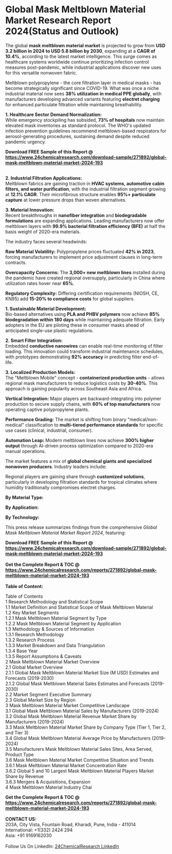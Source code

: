 <h1>Global Mask Meltblown Material Market Research Report 2024(Status and Outlook)</h1><p>The global <strong>mask meltblown material market</strong> is projected to grow from <strong>USD 3.2 billion in 2024 to USD 5.8 billion by 2030</strong>, expanding at a <strong>CAGR of 10.4%</strong>, according to the latest market intelligence. This surge comes as healthcare systems worldwide continue prioritizing infection control measures post-pandemic, while industrial applications discover new uses for this versatile nonwoven fabric.</p><p>Meltblown polypropylene - the core filtration layer in medical masks - has become strategically significant since COVID-19. What was once a niche industrial material now sees <strong>38% utilization in medical PPE globally</strong>, with manufacturers developing advanced variants featuring <strong>electret charging</strong> for enhanced particulate filtration while maintaining breathability.</p><p><strong>1. Healthcare Sector Demand Normalization:</strong><br>
While emergency stockpiling has subsided, <strong>73% of hospitals</strong> now maintain elevated mask inventories as standard protocol. The WHO's updated infection prevention guidelines recommend meltblown-based respirators for aerosol-generating procedures, sustaining demand despite reduced pandemic urgency.</p><div><b>Download FREE Sample of this Report @ 
            <a href="https://www.24chemicalresearch.com/download-sample/271892/global-mask-meltblown-material-market-2024-193">
            https://www.24chemicalresearch.com/download-sample/271892/global-mask-meltblown-material-market-2024-193</a></b></div><br><p><strong>2. Industrial Filtration Applications:</strong><br>
Meltblown fabrics are gaining traction in <strong>HVAC systems, automotive cabin filters, and water purification</strong>, with the industrial filtration segment growing at <strong>12.1% CAGR</strong>. Their microfibrous structure enables <strong>95%+ particulate capture</strong> at lower pressure drops than woven alternatives.</p><p><strong>3. Material Innovation:</strong><br>
Recent breakthroughs in <strong>nanofiber integration</strong> and <strong>biodegradable formulations</strong> are expanding applications. Leading manufacturers now offer meltblown layers with <strong>99.9% bacterial filtration efficiency (BFE)</strong> at half the basis weight of 2020-era materials.</p><p>The industry faces several headwinds:</p><p><strong>Raw Material Volatility:</strong> Polypropylene prices fluctuated <strong>42% in 2023</strong>, forcing manufacturers to implement price adjustment clauses in long-term contracts.</p><p><strong>Overcapacity Concerns:</strong> The <strong>3,000+ new meltblown lines</strong> installed during the pandemic have created regional oversupply, particularly in China where utilization rates hover near <strong>65%</strong>.</p><p><strong>Regulatory Complexity:</strong> Differing certification requirements (NIOSH, CE, KN95) add <strong>15-20% to compliance costs</strong> for global suppliers.</p><p><strong>1. Sustainable Material Development:</strong><br>
Bio-based alternatives using <strong>PLA and PHBV polymers</strong> now achieve <strong>85% biodegradation within 180 days</strong> while maintaining adequate filtration. Early adopters in the EU are piloting these in consumer masks ahead of anticipated single-use plastic regulations.</p><p><strong>2. Smart Filter Integration:</strong><br>
Embedded <strong>conductive nanowires</strong> can enable real-time monitoring of filter loading. This innovation could transform industrial maintenance schedules, with prototypes demonstrating <strong>92% accuracy</strong> in predicting filter end-of-life.</p><p><strong>3. Localized Production Models:</strong><br>
The "Meltblown Mobile" concept - <strong>containerized production units</strong> - allows regional mask manufacturers to reduce logistics costs by <strong>30-40%</strong>. This approach is gaining popularity across Southeast Asia and Africa.</p><p><strong>Vertical Integration:</strong> Major players are backward-integrating into polymer production to secure supply chains, with <strong>60% of top manufacturers</strong> now operating captive polypropylene plants.</p><p><strong>Performance Grading:</strong> The market is shifting from binary "medical/non-medical" classification to <strong>multi-tiered performance standards</strong> for specific use cases (clinical, industrial, consumer).</p><p><strong>Automation Leap:</strong> Modern meltblown lines now achieve <strong>300% higher output</strong> through AI-driven process optimization compared to 2020-era manual operations.</p><p>The market features a mix of <strong>global chemical giants and specialized nonwoven producers</strong>. Industry leaders include:</p><p>Regional players are gaining share through <strong>customized solutions</strong>, particularly in developing filtration standards for tropical climates where humidity traditionally compromises electret charges.</p><p><strong>By Material Type:</strong></p><p><strong>By Application:</strong></p><p><strong>By Technology:</strong></p><p>This press release summarizes findings from the comprehensive <em>Global Mask Meltblown Material Market Report 2024</em>, featuring:</p><div><b>Download FREE Sample of this Report @ 
            <a href="https://www.24chemicalresearch.com/download-sample/271892/global-mask-meltblown-material-market-2024-193">
            https://www.24chemicalresearch.com/download-sample/271892/global-mask-meltblown-material-market-2024-193</a></b></div><br><div><b>Get the Complete Report & TOC @ 
            <a href="https://www.24chemicalresearch.com/reports/271892/global-mask-meltblown-material-market-2024-193">
            https://www.24chemicalresearch.com/reports/271892/global-mask-meltblown-material-market-2024-193</a></b></div><br>
            <b>Table of Content:</b><p>Table of Contents<br />
1 Research Methodology and Statistical Scope<br />
1.1 Market Definition and Statistical Scope of Mask Meltblown Material<br />
1.2 Key Market Segments<br />
1.2.1 Mask Meltblown Material Segment by Type<br />
1.2.2 Mask Meltblown Material Segment by Application<br />
1.3 Methodology & Sources of Information<br />
1.3.1 Research Methodology<br />
1.3.2 Research Process<br />
1.3.3 Market Breakdown and Data Triangulation<br />
1.3.4 Base Year<br />
1.3.5 Report Assumptions & Caveats<br />
2 Mask Meltblown Material Market Overview<br />
2.1 Global Market Overview<br />
2.1.1 Global Mask Meltblown Material Market Size (M USD) Estimates and Forecasts (2019-2030)<br />
2.1.2 Global Mask Meltblown Material Sales Estimates and Forecasts (2019-2030)<br />
2.2 Market Segment Executive Summary<br />
2.3 Global Market Size by Region<br />
3 Mask Meltblown Material Market Competitive Landscape<br />
3.1 Global Mask Meltblown Material Sales by Manufacturers (2019-2024)<br />
3.2 Global Mask Meltblown Material Revenue Market Share by Manufacturers (2019-2024)<br />
3.3 Mask Meltblown Material Market Share by Company Type (Tier 1, Tier 2, and Tier 3)<br />
3.4 Global Mask Meltblown Material Average Price by Manufacturers (2019-2024)<br />
3.5 Manufacturers Mask Meltblown Material Sales Sites, Area Served, Product Type<br />
3.6 Mask Meltblown Material Market Competitive Situation and Trends<br />
3.6.1 Mask Meltblown Material Market Concentration Rate<br />
3.6.2 Global 5 and 10 Largest Mask Meltblown Material Players Market Share by Revenue<br />
3.6.3 Mergers & Acquisitions, Expansion<br />
4 Mask Meltblown Material Industry Chai</p><div><b>Get the Complete Report & TOC @ 
            <a href="https://www.24chemicalresearch.com/reports/271892/global-mask-meltblown-material-market-2024-193">
            https://www.24chemicalresearch.com/reports/271892/global-mask-meltblown-material-market-2024-193</a></b></div><br><b>CONTACT US:</b><br>
            203A, City Vista, Fountain Road, Kharadi, Pune, India - 411014<br>
            International: +1(332) 2424 294<br>
            Asia: +91 9169162030 <br><br>
            Follow Us On LinkedIn: <a href="https://www.linkedin.com/company/24chemicalresearch/">24ChemicalResearch LinkedIn</a>